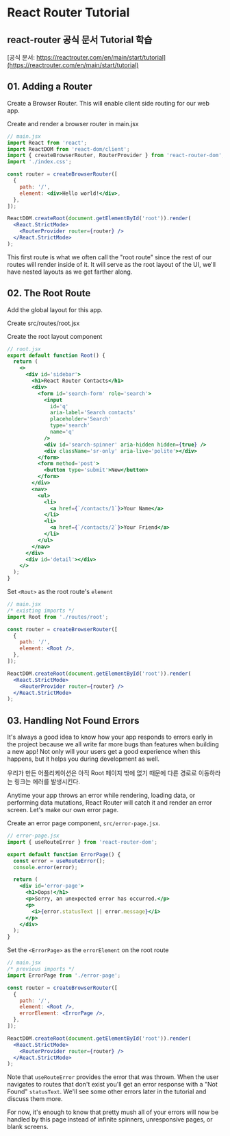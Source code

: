 # React Router Tutorial

## react-router 공식 문서 Tutorial 학습

[공식 문서: https://reactrouter.com/en/main/start/tutorial](https://reactrouter.com/en/main/start/tutorial)

## 01. Adding a Router

Create a Browser Router. This will enable client side routing for our web app.

Create and render a browser router in main.jsx

```jsx
// main.jsx
import React from 'react';
import ReactDOM from 'react-dom/client';
import { createBrowserRouter, RouterProvider } from 'react-router-dom';
import './index.css';

const router = createBrowserRouter([
  {
    path: '/',
    element: <div>Hello world!</div>,
  },
]);

ReactDOM.createRoot(document.getElementById('root')).render(
  <React.StrictMode>
    <RouterProvider router={router} />
  </React.StrictMode>
);
```

This first route is what we often call the "root route" since the rest of our routes will render inside of it. It will serve as the root layout of the UI, we'll have nested layouts as we get farther along.

## 02. The Root Route

Add the global layout for this app.

Create src/routes/root.jsx

Create the root layout component

```jsx
// root.jsx
export default function Root() {
  return (
    <>
      <div id='sidebar'>
        <h1>React Router Contacts</h1>
        <div>
          <form id='search-form' role='search'>
            <input
              id='q'
              aria-label='Search contacts'
              placeholder='Search'
              type='search'
              name='q'
            />
            <div id='search-spinner' aria-hidden hidden={true} />
            <div className='sr-only' aria-live='polite'></div>
          </form>
          <form method='post'>
            <button type='submit'>New</button>
          </form>
        </div>
        <nav>
          <ul>
            <li>
              <a href={`/contacts/1`}>Your Name</a>
            </li>
            <li>
              <a href={`/contacts/2`}>Your Friend</a>
            </li>
          </ul>
        </nav>
      </div>
      <div id='detail'></div>
    </>
  );
}
```

Set `<Rout>` as the root route's `element`

```jsx
// main.jsx
/* existing imports */
import Root from './routes/root';

const router = createBrowserRouter([
  {
    path: '/',
    element: <Root />,
  },
]);

ReactDOM.createRoot(document.getElementById('root')).render(
  <React.StrictMode>
    <RouterProvider router={router} />
  </React.StrictMode>
);
```

## 03. Handling Not Found Errors

It's always a good idea to know how your app responds to errors early in the project because we all write far more bugs than features when building a new app! Not only will your users get a good experience when this happens, but it helps you during development as well.

우리가 만든 어플리케이션은 아직 Root 페이지 밖에 없기 때문에 다른 경로로 이동하라는 링크는 에러를 발생시킨다.

Anytime your app throws an error while rendering, loading data, or performing data mutations, React Router will catch it and render an error screen. Let's make our own error page.

Create an error page component, `src/error-page.jsx`.

```jsx
// error-page.jsx
import { useRouteError } from 'react-router-dom';

export default function ErrorPage() {
  const error = useRouteError();
  console.error(error);

  return (
    <div id='error-page'>
      <h1>Oops!</h1>
      <p>Sorry, an unexpected error has occurred.</p>
      <p>
        <i>{error.statusText || error.message}</i>
      </p>
    </div>
  );
}
```

Set the `<ErrorPage>` as the `errorElement` on the root route

```jsx
// main.jsx
/* previous imports */
import ErrorPage from './error-page';

const router = createBrowserRouter([
  {
    path: '/',
    element: <Root />,
    errorElement: <ErrorPage />,
  },
]);

ReactDOM.createRoot(document.getElementById('root')).render(
  <React.StrictMode>
    <RouterProvider router={router} />
  </React.StrictMode>
);
```

Note that `useRouteError` provides the error that was thrown. When the user navigates to routes that don't exist you'll get an error response with a "Not Found" `statusText`. We'll see some other errors later in the tutorial and discuss them more.

For now, it's enough to know that pretty mush all of your errors will now be handled by this page instead of infinite spinners, unresponsive pages, or blank screens.
